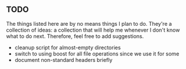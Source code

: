 ## TODO ##
The things listed here are by no means things I plan to do. They're a collection of ideas: a collection that will help me whenever I don't know what to do next. Therefore, feel free to add suggestions.
 - cleanup script for almost-empty directories
 - switch to using boost for all file operations since we use it for some
 - document non-standard headers briefly
